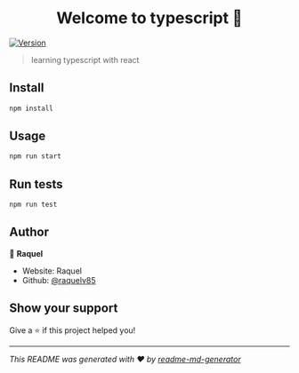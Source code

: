 <h1 align="center">Welcome to typescript 👋</h1>
<p>
  <a href="https://www.npmjs.com/package/typescript" target="_blank">
    <img alt="Version" src="https://img.shields.io/npm/v/typescript.svg">
  </a>
</p>

> learning typescript with react

## Install

```sh
npm install
```

## Usage

```sh
npm run start
```

## Run tests

```sh
npm run test
```

## Author

👤 **Raquel**

* Website: Raquel
* Github: [@raquelv85](https://github.com/raquelv85)

## Show your support

Give a ⭐️ if this project helped you!

***
_This README was generated with ❤️ by [readme-md-generator](https://github.com/kefranabg/readme-md-generator)_